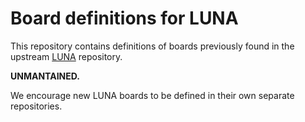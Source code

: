 # Board definitions for LUNA

This repository contains definitions of boards previously found in the upstream [LUNA](https://github.com/greatscottgadgets/luna) repository.

**UNMANTAINED.**

We encourage new LUNA boards to be defined in their own separate repositories.
